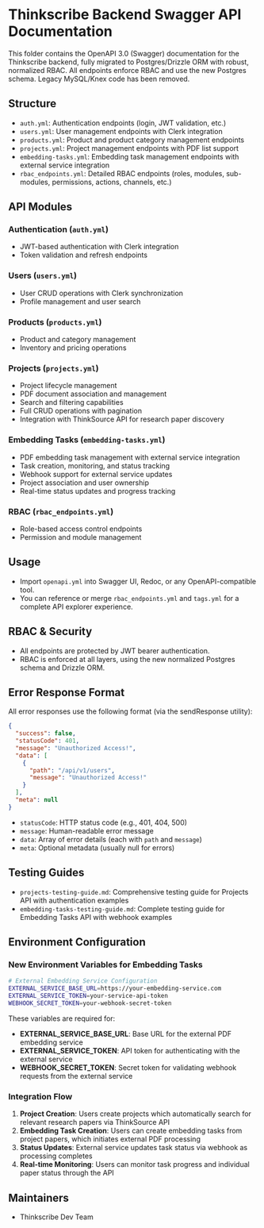 # Thinkscribe Backend Swagger API Documentation

This folder contains the OpenAPI 3.0 (Swagger) documentation for the Thinkscribe backend, fully migrated to Postgres/Drizzle ORM with robust, normalized RBAC. All endpoints enforce RBAC and use the new Postgres schema. Legacy MySQL/Knex code has been removed.

## Structure

- `auth.yml`: Authentication endpoints (login, JWT validation, etc.)
- `users.yml`: User management endpoints with Clerk integration
- `products.yml`: Product and product category management endpoints
- `projects.yml`: Project management endpoints with PDF list support
- `embedding-tasks.yml`: Embedding task management endpoints with external service integration
- `rbac_endpoints.yml`: Detailed RBAC endpoints (roles, modules, sub-modules, permissions, actions, channels, etc.)

## API Modules

### Authentication (`auth.yml`)

- JWT-based authentication with Clerk integration
- Token validation and refresh endpoints

### Users (`users.yml`)

- User CRUD operations with Clerk synchronization
- Profile management and user search

### Products (`products.yml`)

- Product and category management
- Inventory and pricing operations

### Projects (`projects.yml`)

- Project lifecycle management
- PDF document association and management
- Search and filtering capabilities
- Full CRUD operations with pagination
- Integration with ThinkSource API for research paper discovery

### Embedding Tasks (`embedding-tasks.yml`)

- PDF embedding task management with external service integration
- Task creation, monitoring, and status tracking
- Webhook support for external service updates
- Project association and user ownership
- Real-time status updates and progress tracking

### RBAC (`rbac_endpoints.yml`)

- Role-based access control endpoints
- Permission and module management

## Usage

- Import `openapi.yml` into Swagger UI, Redoc, or any OpenAPI-compatible tool.
- You can reference or merge `rbac_endpoints.yml` and `tags.yml` for a complete API explorer experience.

## RBAC & Security

- All endpoints are protected by JWT bearer authentication.
- RBAC is enforced at all layers, using the new normalized Postgres schema and Drizzle ORM.

## Error Response Format

All error responses use the following format (via the sendResponse utility):

```json
{
  "success": false,
  "statusCode": 401,
  "message": "Unauthorized Access!",
  "data": [
    {
      "path": "/api/v1/users",
      "message": "Unauthorized Access!"
    }
  ],
  "meta": null
}
```

- `statusCode`: HTTP status code (e.g., 401, 404, 500)
- `message`: Human-readable error message
- `data`: Array of error details (each with `path` and `message`)
- `meta`: Optional metadata (usually null for errors)

## Testing Guides

- `projects-testing-guide.md`: Comprehensive testing guide for Projects API with authentication examples
- `embedding-tasks-testing-guide.md`: Complete testing guide for Embedding Tasks API with webhook examples

## Environment Configuration

### New Environment Variables for Embedding Tasks

```bash
# External Embedding Service Configuration
EXTERNAL_SERVICE_BASE_URL=https://your-embedding-service.com
EXTERNAL_SERVICE_TOKEN=your-service-api-token
WEBHOOK_SECRET_TOKEN=your-webhook-secret-token
```

These variables are required for:
- **EXTERNAL_SERVICE_BASE_URL**: Base URL for the external PDF embedding service
- **EXTERNAL_SERVICE_TOKEN**: API token for authenticating with the external service
- **WEBHOOK_SECRET_TOKEN**: Secret token for validating webhook requests from the external service

### Integration Flow

1. **Project Creation**: Users create projects which automatically search for relevant research papers via ThinkSource API
2. **Embedding Task Creation**: Users can create embedding tasks from project papers, which initiates external PDF processing
3. **Status Updates**: External service updates task status via webhook as processing completes
4. **Real-time Monitoring**: Users can monitor task progress and individual paper status through the API

## Maintainers

- Thinkscribe Dev Team
